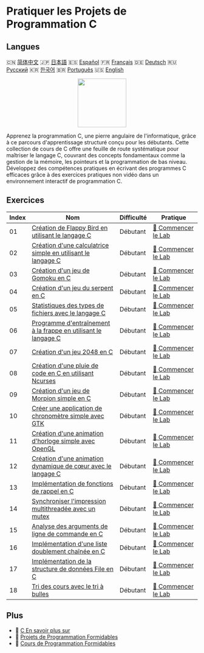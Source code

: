 # Pratiquer les Projets de Programmation C

## Langues

🇨🇳 [简体中文](README_zh.md) 🇯🇵 [日本語](README_ja.md) 🇪🇸 [Español](README_es.md) 🇫🇷 [Français](README_fr.md) 🇩🇪 [Deutsch](README_de.md) 🇷🇺 [Русский](README_ru.md) 🇰🇷 [한국어](README_ko.md) 🇧🇷 [Português](README_pt.md) 🇺🇸 [English](README.md) 

<div align="center">
<img width="128px" src="https://file.labex.io/path/GAbMWgBPUOxV.png">
</div>

Apprenez la programmation C, une pierre angulaire de l'informatique, grâce à ce parcours d'apprentissage structuré conçu pour les débutants. Cette collection de cours de C offre une feuille de route systématique pour maîtriser le langage C, couvrant des concepts fondamentaux comme la gestion de la mémoire, les pointeurs et la programmation de bas niveau. Développez des compétences pratiques en écrivant des programmes C efficaces grâce à des exercices pratiques non vidéo dans un environnement interactif de programmation C.

## Exercices

|   Index | Nom                                                                                                                                                  | Difficulté   | Pratique                                                                                                           |
|---------|------------------------------------------------------------------------------------------------------------------------------------------------------|--------------|--------------------------------------------------------------------------------------------------------------------|
|      01 | [Création de Flappy Bird en utilisant le langage C](https://labex.io/fr/courses/project-building-flappy-bird-using-c)                                | Débutant     | [🚀 Commencer le Lab](https://labex.io/fr/courses/project-building-flappy-bird-using-c)                            |
|      02 | [Création d'une calculatrice simple en utilisant le langage C](https://labex.io/fr/courses/project-making-a-simple-calculator-using-c)               | Débutant     | [🚀 Commencer le Lab](https://labex.io/fr/courses/project-making-a-simple-calculator-using-c)                      |
|      03 | [Création d'un jeu de Gomoku en C](https://labex.io/fr/courses/project-creating-a-gomoku-game-in-c)                                                  | Débutant     | [🚀 Commencer le Lab](https://labex.io/fr/courses/project-creating-a-gomoku-game-in-c)                             |
|      04 | [Création d'un jeu du serpent en C](https://labex.io/fr/courses/project-creating-a-snake-game-in-c)                                                  | Débutant     | [🚀 Commencer le Lab](https://labex.io/fr/courses/project-creating-a-snake-game-in-c)                              |
|      05 | [Statistiques des types de fichiers avec le langage C](https://labex.io/fr/courses/project-file-type-statistics-using-c)                             | Débutant     | [🚀 Commencer le Lab](https://labex.io/fr/courses/project-file-type-statistics-using-c)                            |
|      06 | [Programme d'entraînement à la frappe en utilisant le langage C](https://labex.io/fr/courses/project-typing-practice-program-using-c)                | Débutant     | [🚀 Commencer le Lab](https://labex.io/fr/courses/project-typing-practice-program-using-c)                         |
|      07 | [Création d'un jeu 2048 en C](https://labex.io/fr/courses/project-creating-a-2048-game-in-c)                                                         | Débutant     | [🚀 Commencer le Lab](https://labex.io/fr/courses/project-creating-a-2048-game-in-c)                               |
|      08 | [Création d'une pluie de code en C en utilisant Ncurses](https://labex.io/fr/courses/project-creating-a-code-rain-in-c-using-ncurses)                | Débutant     | [🚀 Commencer le Lab](https://labex.io/fr/courses/project-creating-a-code-rain-in-c-using-ncurses)                 |
|      09 | [Création d'un jeu de Morpion simple en C](https://labex.io/fr/courses/project-creating-a-simple-tic-tac-toe-game-in-c)                              | Débutant     | [🚀 Commencer le Lab](https://labex.io/fr/courses/project-creating-a-simple-tic-tac-toe-game-in-c)                 |
|      10 | [Créer une application de chronomètre simple avec GTK](https://labex.io/fr/courses/project-create-a-simple-stopwatch-app-using-gtk)                  | Débutant     | [🚀 Commencer le Lab](https://labex.io/fr/courses/project-create-a-simple-stopwatch-app-using-gtk)                 |
|      11 | [Création d'une animation d'horloge simple avec OpenGL](https://labex.io/fr/courses/project-creating-a-simple-clock-animation-using-opengl-and-glut) | Débutant     | [🚀 Commencer le Lab](https://labex.io/fr/courses/project-creating-a-simple-clock-animation-using-opengl-and-glut) |
|      12 | [Création d'une animation dynamique de cœur avec le langage C](https://labex.io/fr/courses/project-creating-a-dynamic-heart-animation-with-c)        | Débutant     | [🚀 Commencer le Lab](https://labex.io/fr/courses/project-creating-a-dynamic-heart-animation-with-c)               |
|      13 | [Implémentation de fonctions de rappel en C](https://labex.io/fr/courses/project-callback-functions)                                                 | Débutant     | [🚀 Commencer le Lab](https://labex.io/fr/courses/project-callback-functions)                                      |
|      14 | [Synchroniser l'impression multithreadée avec un mutex](https://labex.io/fr/courses/project-chaotic-typewriter)                                      | Débutant     | [🚀 Commencer le Lab](https://labex.io/fr/courses/project-chaotic-typewriter)                                      |
|      15 | [Analyse des arguments de ligne de commande en C](https://labex.io/fr/courses/project-command-line-arguments)                                        | Débutant     | [🚀 Commencer le Lab](https://labex.io/fr/courses/project-command-line-arguments)                                  |
|      16 | [Implémentation d'une liste doublement chaînée en C](https://labex.io/fr/courses/project-doubly-linked-list)                                         | Débutant     | [🚀 Commencer le Lab](https://labex.io/fr/courses/project-doubly-linked-list)                                      |
|      17 | [Implémentation de la structure de données File en C](https://labex.io/fr/courses/project-implementing-a-queue)                                      | Débutant     | [🚀 Commencer le Lab](https://labex.io/fr/courses/project-implementing-a-queue)                                    |
|      18 | [Tri des cours avec le tri à bulles](https://labex.io/fr/courses/project-organizing-course-list)                                                     | Débutant     | [🚀 Commencer le Lab](https://labex.io/fr/courses/project-organizing-course-list)                                  |

## Plus

- 🔗 [C En savoir plus sur](https://labex.io/fr/skilltrees/c)
- 🔗 [Projets de Programmation Formidables](https://github.com/labex-labs/awesome-programming-projects)
- 🔗 [Cours de Programmation Formidables](https://github.com/labex-labs/awesome-programming-courses)

